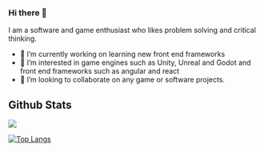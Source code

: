 ### Hi there 👋

I am a software and game enthusiast who likes problem solving and critical thinking.

- 🔭 I’m currently working on learning new front end frameworks
- 🌱 I’m interested in game engines such as Unity, Unreal and Godot and front end frameworks such as angular and react
- 👯 I’m looking to collaborate on any game or software projects.

##  Github Stats
![](https://komarev.com/ghpvc/?username=aliemir99&color=green)<br/>
<!--![](https://github-readme-stats.vercel.app/api?username=aliemir99&show_icons=true&theme=vision-friendly-dark) -->
[![Top Langs](https://github-readme-stats.vercel.app/api/top-langs/?username=aliemir99&layout=compact)](https://github.com/aliemir99/)
